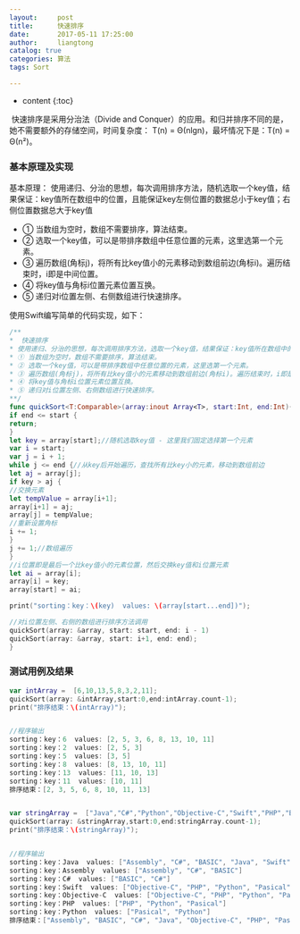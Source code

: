```yaml
---
layout:     post
title:      快速排序
date:       2017-05-11 17:25:00
author:     liangtong
catalog: true
categories: 算法
tags: Sort

---
```


* content
{:toc}

​	快速排序是采用分治法（Divide and Conquer）的应用。和归并排序不同的是，她不需要额外的存储空间，时间复杂度： T(n) = Θ(nlgn)，最坏情况下是：T(n) = Θ(n²)。



### 基本原理及实现   
基本原理： 使用递归、分治的思想，每次调用排序方法，随机选取一个key值，结果保证：key值所在数组中的位置，且能保证key左侧位置的数据总小于key值；右侧位置数据总大于key值      
* ① 当数组为空时，数组不需要排序，算法结束。
* ② 选取一个key值，可以是带排序数组中任意位置的元素，这里选第一个元素。
* ③ 遍历数组(角标j)，将所有比key值小的元素移动到数组前边(角标i)。遍历结束时，i即是中间位置。
* ④ 将key值与角标i位置元素位置互换。
* ⑤ 递归对i位置左侧、右侧数组进行快速排序。

使用Swift编写简单的代码实现，如下：    
```Swift
/**
*  快速排序
* 使用递归、分治的思想，每次调用排序方法，选取一个key值，结果保证：key值所在数组中的位置，且能保证key左侧位置的数据总小于key值；右侧位置数据总大于key值
* ① 当数组为空时，数组不需要排序，算法结束。
* ② 选取一个key值，可以是带排序数组中任意位置的元素，这里选第一个元素。
* ③ 遍历数组(角标j)，将所有比key值小的元素移动到数组前边(角标i)。遍历结束时，i即是中间位置。
* ④ 将key值与角标i位置元素位置互换。
* ⑤ 递归对i位置左侧、右侧数组进行快速排序。
**/
func quickSort<T:Comparable>(array:inout Array<T>, start:Int, end:Int){
if end <= start {
return;
}
let key = array[start];//随机选取key值 - 这里我们固定选择第一个元素
var i = start;
var j = i + 1;
while j <= end {//从key后开始遍历，查找所有比key小的元素，移动到数组前边
let aj = array[j];
if key > aj {
//交换元素
let tempValue = array[i+1];
array[i+1] = aj;
array[j] = tempValue;
//重新设置角标
i += 1;
}
j += 1;//数组遍历
}
//i位置即是最后一个比key值小的元素位置，然后交换key值和i位置元素
let ai = array[i];
array[i] = key;
array[start] = ai;

print("sorting：key：\(key)  values: \(array[start...end])");

//对i位置左侧、右侧的数组进行排序方法调用
quickSort(array: &array, start: start, end: i - 1)
quickSort(array: &array, start: i+1, end: end);
}
```

### 测试用例及结果

```Swift
var intArray =  [6,10,13,5,8,3,2,11];
quickSort(array: &intArray,start:0,end:intArray.count-1);
print("排序结束：\(intArray)");


//程序输出
sorting：key：6  values: [2, 5, 3, 6, 8, 13, 10, 11]
sorting：key：2  values: [2, 5, 3]
sorting：key：5  values: [3, 5]
sorting：key：8  values: [8, 13, 10, 11]
sorting：key：13  values: [11, 10, 13]
sorting：key：11  values: [10, 11]
排序结束：[2, 3, 5, 6, 8, 10, 11, 13]


var stringArray =  ["Java","C#","Python","Objective-C","Swift","PHP","BASIC","Pasical","Assembly"];
quickSort(array: &stringArray,start:0,end:stringArray.count-1);
print("排序结束：\(stringArray)");


//程序输出
sorting：key：Java  values: ["Assembly", "C#", "BASIC", "Java", "Swift", "PHP", "Python", "Pasical", "Objective-C"]
sorting：key：Assembly  values: ["Assembly", "C#", "BASIC"]
sorting：key：C#  values: ["BASIC", "C#"]
sorting：key：Swift  values: ["Objective-C", "PHP", "Python", "Pasical", "Swift"]
sorting：key：Objective-C  values: ["Objective-C", "PHP", "Python", "Pasical"]
sorting：key：PHP  values: ["PHP", "Python", "Pasical"]
sorting：key：Python  values: ["Pasical", "Python"]
排序结束：["Assembly", "BASIC", "C#", "Java", "Objective-C", "PHP", "Pasical", "Python", "Swift"]
```
